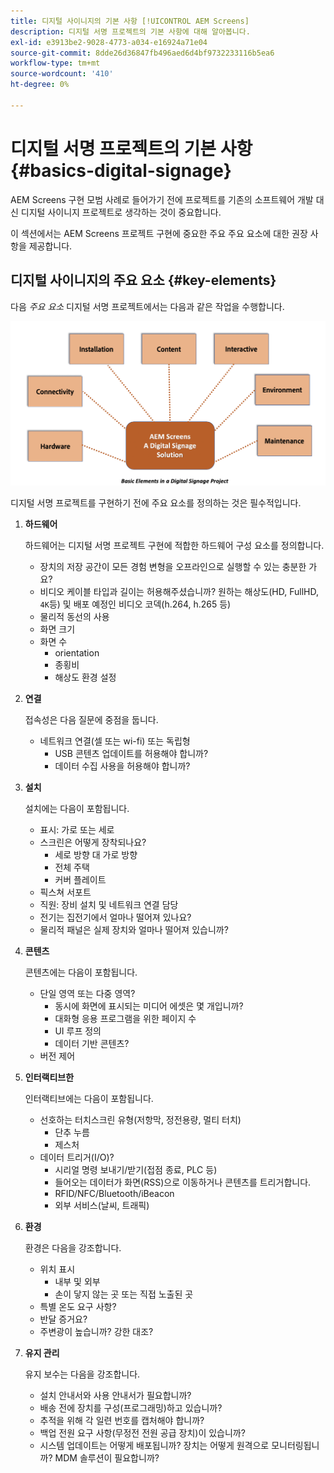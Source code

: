 ```yaml
---
title: 디지털 사이니지의 기본 사항 [!UICONTROL AEM Screens]
description: 디지털 서명 프로젝트의 기본 사항에 대해 알아봅니다.
exl-id: e3913be2-9028-4773-a034-e16924a71e04
source-git-commit: 8dde26d36847fb496aed6d4bf9732233116b5ea6
workflow-type: tm+mt
source-wordcount: '410'
ht-degree: 0%

---
```


# 디지털 서명 프로젝트의 기본 사항 {#basics-digital-signage}

AEM Screens 구현 모범 사례로 들어가기 전에 프로젝트를 기존의 소프트웨어 개발 대신 디지털 사이니지 프로젝트로 생각하는 것이 중요합니다.

이 섹션에서는 AEM Screens 프로젝트 구현에 중요한 주요 주요 요소에 대한 권장 사항을 제공합니다.

## 디지털 사이니지의 주요 요소 {#key-elements}

다음 *주요 요소* 디지털 서명 프로젝트에서는 다음과 같은 작업을 수행합니다.

![](/help/assets/Elements-Revised.png)

디지털 서명 프로젝트를 구현하기 전에 주요 요소를 정의하는 것은 필수적입니다.

1. **하드웨어**

   하드웨어는 디지털 서명 프로젝트 구현에 적합한 하드웨어 구성 요소를 정의합니다.
   * 장치의 저장 공간이 모든 경험 변형을 오프라인으로 실행할 수 있는 충분한 가요?
   * 비디오 케이블 타입과 길이는 허용해주셨습니까? 원하는 해상도(HD, FullHD, `4K`등) 및 배포 예정인 비디오 코덱(h.264, h.265 등)
   * 물리적 동선의 사용
   * 화면 크기
   * 화면 수
      * orientation
      * 종횡비
      * 해상도 환경 설정

1. **연결**

   접속성은 다음 질문에 중점을 둡니다.
   * 네트워크 연결(셀 또는 wi-fi) 또는 독립형
      * USB 콘텐츠 업데이트를 허용해야 합니까?
      * 데이터 수집 사용을 허용해야 합니까?

1. **설치**

   설치에는 다음이 포함됩니다.
   * 표시: 가로 또는 세로
   * 스크린은 어떻게 장착되나요?
      * 세로 방향 대 가로 방향
      * 전체 주택
      * 커버 플레이트
   * 픽스쳐 서포트
   * 직원: 장비 설치 및 네트워크 연결 담당
   * 전기는 집전기에서 얼마나 떨어져 있나요?
   * 물리적 패널은 실제 장치와 얼마나 떨어져 있습니까?

1. **콘텐츠**

   콘텐츠에는 다음이 포함됩니다.
   * 단일 영역 또는 다중 영역?
      * 동시에 화면에 표시되는 미디어 에셋은 몇 개입니까?
      * 대화형 응용 프로그램을 위한 페이지 수
      * UI 루프 정의
      * 데이터 기반 콘텐츠?
   * 버전 제어

1. **인터랙티브한**

   인터랙티브에는 다음이 포함됩니다.
   * 선호하는 터치스크린 유형(저항막, 정전용량, 멀티 터치)
      * 단추 누름
      * 제스처
   * 데이터 트리거(I/O)?
      * 시리얼 명령 보내기/받기(접점 종료, PLC 등)
      * 들어오는 데이터가 화면(RSS)으로 이동하거나 콘텐츠를 트리거합니다.
      * RFID/NFC/Bluetooth/iBeacon
      * 외부 서비스(날씨, 트래픽)

1. **환경**

   환경은 다음을 강조합니다.
   * 위치 표시
      * 내부 및 외부
      * 손이 닿지 않는 곳 또는 직접 노출된 곳
   * 특별 온도 요구 사항?
   * 반달 증거요?
   * 주변광이 높습니까? 강한 대조?

1. **유지 관리**

   유지 보수는 다음을 강조합니다.

   * 설치 안내서와 사용 안내서가 필요합니까?
   * 배송 전에 장치를 구성(프로그래밍)하고 있습니까?
   * 추적을 위해 각 일련 번호를 캡처해야 합니까?
   * 백업 전원 요구 사항(무정전 전원 공급 장치)이 있습니까?
   * 시스템 업데이트는 어떻게 배포됩니까? 장치는 어떻게 원격으로 모니터링됩니까? MDM 솔루션이 필요합니까?
